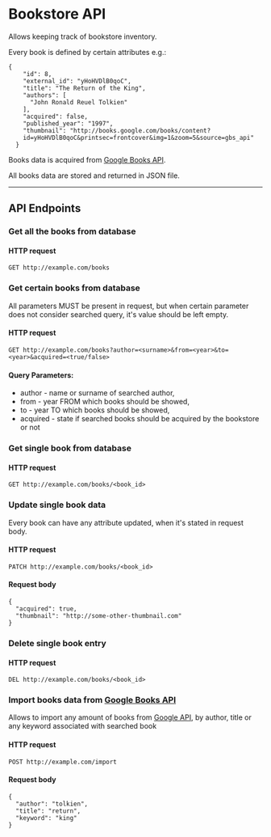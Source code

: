 # Bookstore API
Allows keeping track of bookstore inventory. 

Every book is defined by certain attributes e.g.:
```
{
    "id": 8,
    "external_id": "yHoHVDlB0qoC",
    "title": "The Return of the King",
    "authors": [
      "John Ronald Reuel Tolkien"
    ],
    "acquired": false,
    "published_year": "1997",
    "thumbnail": "http://books.google.com/books/content?
    id=yHoHVDlB0qoC&printsec=frontcover&img=1&zoom=5&source=gbs_api"
  }
```
Books data is acquired from [Google Books API](https://developers.google.com/books/docs/v1/using#WorkingVolumes).

All books data are stored and returned in JSON file.<hr>
## API Endpoints
### Get all the books from database
#### HTTP request
```
GET http://example.com/books
```
### Get certain books from database
All parameters MUST be present in request, but when certain parameter does not consider searched query, 
it's value should be left empty. 
#### HTTP request
```
GET http://example.com/books?author=<surname>&from=<year>&to=<year>&acquired=<true/false>
```
#### Query Parameters:
- author - name or surname of searched author,
- from - year FROM which books should be showed,
- to - year TO which books should be showed,
- acquired - state if searched books should be acquired by the bookstore or not

### Get single book from database 
#### HTTP request
```
GET http://example.com/books/<book_id>
```
### Update single book data
Every book can have any attribute updated, when it's stated in request body. 
#### HTTP request
```
PATCH http://example.com/books/<book_id>
```
#### Request body
```
{
  "acquired": true,
  "thumbnail": "http://some-other-thumbnail.com"
}
```
### Delete single book entry
#### HTTP request
```
DEL http://example.com/books/<book_id>
```
### Import books data from [Google Books API](https://developers.google.com/books/docs/v1/using#WorkingVolumes)
Allows to import any amount of books from [Google API](https://developers.google.com/books/docs/v1/using#WorkingVolumes),
by author, title or any keyword associated with searched book
#### HTTP request
```
POST http://example.com/import
```
#### Request body
```
{
  "author": "tolkien",
  "title": "return",
  "keyword": "king"
}
```